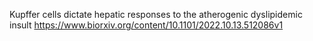 Kupffer cells dictate hepatic responses to the atherogenic dyslipidemic insult
https://www.biorxiv.org/content/10.1101/2022.10.13.512086v1
